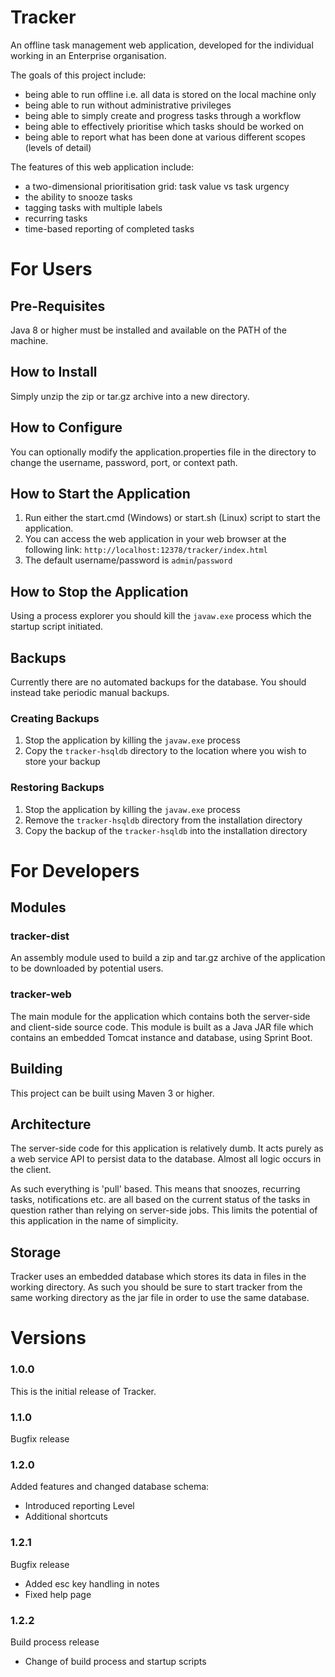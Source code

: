 # Tracker

An offline task management web application, developed for the individual working in an Enterprise organisation.

The goals of this project include:
 * being able to run offline i.e. all data is stored on the local machine only
 * being able to run without administrative privileges
 * being able to simply create and progress tasks through a workflow
 * being able to effectively prioritise which tasks should be worked on
 * being able to report what has been done at various different scopes (levels of detail)

The features of this web application include:
 * a two-dimensional prioritisation grid: task value vs task urgency
 * the ability to snooze tasks
 * tagging tasks with multiple labels
 * recurring tasks
 * time-based reporting of completed tasks

# For Users
## Pre-Requisites
Java 8 or higher must be installed and available on the PATH of the machine.

## How to Install
Simply unzip the zip or tar.gz archive into a new directory.

## How to Configure
You can optionally modify the application.properties file in the directory to change the username, password, port, or context path.

## How to Start the Application
1. Run either the start.cmd (Windows) or start.sh (Linux) script to start the application.
2. You can access the web application in your web browser at the following link: `http://localhost:12378/tracker/index.html`
3. The default username/password is `admin`/`password`

## How to Stop the Application
Using a process explorer you should kill the `javaw.exe` process which the startup script initiated.

## Backups
Currently there are no automated backups for the database. You should instead take periodic manual backups.
### Creating Backups
1. Stop the application by killing the `javaw.exe` process
2. Copy the `tracker-hsqldb` directory to the location where you wish to store your backup
### Restoring Backups
1. Stop the application by killing the `javaw.exe` process
2. Remove the `tracker-hsqldb` directory from the installation directory
3. Copy the backup of the `tracker-hsqldb` into the installation directory

# For Developers

## Modules
### tracker-dist
An assembly module used to build a zip and tar.gz archive of the application to be downloaded by potential users.
### tracker-web
The main module for the application which contains both the server-side and client-side source code.
This module is built as a Java JAR file which contains an embedded Tomcat instance and database, using Sprint Boot.

## Building
This project can be built using Maven 3 or higher.

## Architecture
The server-side code for this application is relatively dumb. It acts purely as a web service API to persist data to the database. Almost all logic occurs in the client.

As such everything is 'pull' based. This means that snoozes, recurring tasks, notifications etc. are all based on the current status of the
tasks in question rather than relying on server-side jobs. This limits the potential of this application in the name of simplicity.

## Storage
Tracker uses an embedded database which stores its data in files in the working directory.
As such you should be sure to start tracker from the same working directory as the jar file in order to use the same database.

# Versions
### 1.0.0
This is the initial release of Tracker.
### 1.1.0
Bugfix release
### 1.2.0
Added features and changed database schema:
- Introduced reporting Level
- Additional shortcuts
### 1.2.1
Bugfix release
- Added esc key handling in notes
- Fixed help page

### 1.2.2
Build process release
- Change of build process and startup scripts